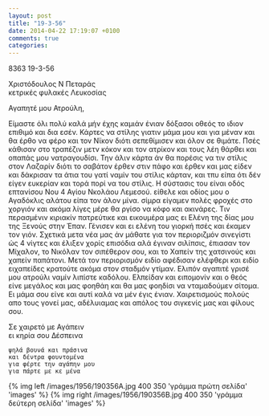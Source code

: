 ```yaml
---
layout: post
title: "19-3-56"
date: 2014-04-22 17:19:07 +0100
comments: true
categories:
---
```


8363 19-3-56

 Χριστόδουλος Ν Πεταράς<br/>
κετρικές φυλακές Λευκοσίας

Αγαπητέ μου Ατρούλη,

Είμαστε όλι πολύ καλά μήν έχης καμιάν ένιαν δόξασοι οθεός το ιδιον επιθιμό και δια εσέν. Κάρτες να στίλης γιατιν μάμα μου και για μέναν και θα έρθο να φέρο και τον Νϊκον διότι σεπεθίμισεν και όλον σε θιμάτε. Πσές κάθισαν στο τραπέζιν μετν κόκον και τον ατρίκον και τους λέη θάρθει και οπαπάς μου νατραγουδίσι. Την άλιν κάρτα άν θα πορέσις να τιν στίλις στον Λαζαρίν διότι το σαβάτον έρθεν στιν πάφο και έρθεν και μας είδεν και δάκρισαν τα άτια του γατί ναμίν του στίλις κάρταν, και τπυ είπα ότι δέν είγεν ευκερίαν και τορά πορί να του στίλις. Η σύστασις του είναι οδός επτανίσου Νου 4 Αγίου Νκολάου Λεμεσού. είθελε και οδίος μου ο Αγαδόκλις αλάτου είπα τον άλον μίνα. σίμρα είγαμεν πολές φροχές στο χοργιόν και ακόμα λίγες μέρε θα ργίσο να κόφο και ακινάρες. Τιν περασμένιν κιριακίν πατρεύτικε και εικουμέρα μας ει Ελένη της δίας μου της Ξενούς στην Έπαν. Γένισεν και ει ελένη του γιορκή πσές και έκαμεν τον γιόν. Σχετικά μετα νέα μας άν μάθατε για τον περιοριζμόν σινεγίστι ώς 4 νίγτες και έλιξεν χορίς επισόδια αλά έγιναν σιλίπσις, έπιασαν τον Μίχαλον, το Νικόλαν τον σιπέθερον σου, και το Χαπείν της χατσινούς και χαπείν παπάτονι. Μετά τον περιορισμόν ειδίο αφέδισαν ελέφθερι και ειδίο ειχαπείδες κρατούτε ακόμα στον σταδμόν γτίμαν.  ́Ελιπόν αγαπιτέ γρισέ μου ατρούλι ναμίν λιπίστε καδόλου. Ελπείδαν και ειπομονίν και ο θεός είνε μεγάλος και μας φοηθάη και θα μας φοηδίσι να νταμαδούμεν σίτομα. Ει μάμα σου είνε και αυτί καλά να μέν έγις ένιαν. Χαιρετισμούς πολούς απο τους γονεί μας, αδέλυιαμας και απόλος του σιγκενίς μας και φίλους σου.

Σε χαιρετό με Αγάπειν<br/>
 ει κηρία σου Δέσπεινα

	ψηλά βουνά και πράσινα
	και δέντρα φουντομένα
	για φέρτε την αγάπην μου
	για πάρτε με κε μένα

{% img left /images/1956/190356A.jpg 400 350 'γράμμα πρώτη σελίδα' 'images' %}
{% img right /images/1956/190356B.jpg 400 350 'γράμμα δεύτερη σελίδα' 'images' %}
